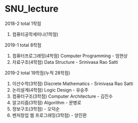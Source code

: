 # SNU_lecture
2018-2 total 1학점
1) 컴퓨터공학세미나(1학점)

2019-1 total 8학점
1) 컴퓨터프로그래밍(4학점) Computer Programming - 엄현상
2) 자료구조(4학점) Data Structure - Srinivasa Rao Satti

2019-2 total 19학점(누적 28학점)
1) 이산수학(3학점) Discrete Mathematics - Srinivasa Rao Satti 
2) 논리설계(4학점) Logic Design - 유승주
3) 컴퓨터구조(3학점) Computer Architecture - 김진수
4) 알고리즘(3학점) Algorithm - 문병로
5) 정보구조(3학점) - 오덕순
6) 벤처창업 웹 프로그래밍(3학점) - 양진환 
